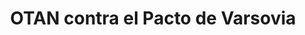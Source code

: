 ﻿---
title: "OTAN contra el Pacto de Varsovia"
permalink: periodes_795.html
layout: periode
dataInici: 1955
dataFi: 1991
sidebar: periodes
pares:
  - id: 371
    title: "La Guerra Fría"
    dataInici: "(1946)"
    dataFi: "(1991)"

  - id: 679
    title: "Historia Alternativa"

fills:
jocsPrincipals:
jocsEscenaris:
  - title: "They Come Unseen"
    bggId: 177725
    dataInici: 
    dataFi: 

  - title: "FAR 90"
    bggId: 17475
    dataInici: 
    dataFi: 

  - title: "Firefight"
    bggId: 8833
    dataInici: 1970
    dataFi: 1980

  - title: "NATO: The Next War in Europe"
    bggId: 2079
    dataInici: 
    dataFi: 

  - title: "Tac Air"
    bggId: 3712
    dataInici: 
    dataFi: 

  - title: "MBT (second edition)"
    bggId: 157323
    dataInici: 
    dataFi: 

  - title: "Assault: Tactical Combat in Europe – 1985"
    bggId: 8284
    dataInici: 
    dataFi: 

  - title: "Fifth Corps"
    bggId: 7109
    dataInici: 
    dataFi: 

  - title: "NATO Air Commander"
    bggId: 242589
    dataInici: 
    dataFi: 

  - title: "2nd Fleet"
    bggId: 4090
    dataInici: 
    dataFi: 

  - title: "5th Fleet"
    bggId: 4920
    dataInici: 
    dataFi: 

  - title: "7th Fleet"
    bggId: 4854
    dataInici: 
    dataFi: 

  - title: "Air & Armor"
    bggId: 6431
    dataInici: 
    dataFi: 

  - title: "Attack Sub"
    bggId: 1413
    dataInici: 
    dataFi: 

  - title: "The Hunt for Red October"
    bggId: 2903
    dataInici: 
    dataFi: 

  - title: "Toe-to-Toe Nu'klr Combat with the Rooskies"
    bggId: 68186
    dataInici: 
    dataFi: 

  - title: "World At War 85: Storming the Gap"
    bggId: 209877
    dataInici: 
    dataFi: 

  - title: "World at War: Blood and Bridges"
    bggId: 35035
    dataInici: 
    dataFi: 

  - title: "World at War: Eisenbach Gap"
    bggId: 25729
    dataInici: 
    dataFi: 

jocsEpoca:
jocsEpocaEscenaris:
---
